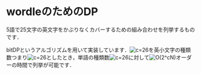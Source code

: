 # wordleのためのDP
5語で25文字の英文字をかぶりなくカバーするための組み合わせを列挙するものです．

bitDPというアルゴリズムを用いて実装しています．<img src="https://latex.codecogs.com/svg.image?c" title="c=26" />を英小文字の種類数つまり<img src="https://latex.codecogs.com/svg.image?c=26" title="c=26" />としたとき，単語の種類数<img src="https://latex.codecogs.com/svg.image?N" title="c=26" />に対して<img src="https://latex.codecogs.com/svg.image?O(2^cN)" title="O(2^cN)" />オーダーの時間で列挙が可能です．
